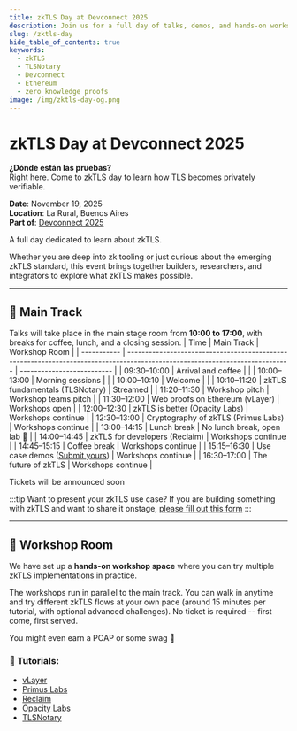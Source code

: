 ```yaml
---
title: zkTLS Day at Devconnect 2025
description: Join us for a full day of talks, demos, and hands-on workshops on zero knowledge TLS
slug: /zktls-day
hide_table_of_contents: true
keywords:
  - zkTLS
  - TLSNotary
  - Devconnect
  - Ethereum
  - zero knowledge proofs
image: /img/zktls-day-og.png
---
```


# zkTLS Day at Devconnect 2025

**¿Dónde están las pruebas?**  
Right here. Come to zkTLS day to learn how TLS becomes privately verifiable.

**Date**: November 19, 2025  
**Location**: La Rural, Buenos Aires  
**Part of**: [Devconnect 2025](https://devconnect.org/calendar)

A full day dedicated to learn about zkTLS.

Whether you are deep into zk tooling or just curious about the emerging zkTLS standard, this event brings together builders, researchers, and integrators to explore what zkTLS makes possible.

---

## 🧠 Main Track

Talks will take place in the main stage room from **10:00 to 17:00**, with breaks for coffee, lunch, and a closing session.
| Time        | Main Track                                                                                                                   | Workshop Room              |
| ----------- | ---------------------------------------------------------------------------------------------------------------------------- | -------------------------- |
| 09:30–10:00 | Arrival and coffee                                                                                                           |                            |
| 10:00–13:00 | Morning sessions                                                                                                             |                            |
| 10:00–10:10 | Welcome                                                                                                                      |                            |
| 10:10–11:20 | zkTLS fundamentals (TLSNotary)                                                                                               | Streamed                   |
| 11:20–11:30 | Workshop pitch                                                                                                               | Workshop teams pitch       |
| 11:30–12:00 | Web proofs on Ethereum (vLayer)                                                                                              | Workshops open             |
| 12:00–12:30 | zkTLS is better (Opacity Labs)                                                                                               | Workshops continue         |
| 12:30–13:00 | Cryptography of zkTLS (Primus Labs)                                                                                          | Workshops continue         |
| 13:00–14:15 | Lunch break                                                                                                                  | No lunch break, open lab 🙂 |
| 14:00–14:45 | zkTLS for developers (Reclaim)                                                                                               | Workshops continue         |
| 14:45–15:15 | Coffee break                                                                                                                 | Workshops continue         |
| 15:15–16:30 | Use case demos ([Submit yours](https://docs.google.com/forms/d/1YLxTIoxaB0zLuyg8c5qjTUm99KJnvuJZ7M1Ffz_m_YA/edit#responses)) | Workshops continue         |
| 16:30–17:00 | The future of zkTLS                                                                                                          | Workshops continue         |

Tickets will be announced soon

:::tip Want to present your zkTLS use case?
If you are building something with zkTLS and want to share it onstage, [please fill out this form](https://docs.google.com/forms/d/e/1FAIpQLScVFXK1WhPbPA9ZDnjH-ZfORch0lzk0sqz9UjjwHn2kn8KylA/viewform)
:::

---

## 🧪 Workshop Room

We have set up a **hands-on workshop space** where you can try multiple zkTLS implementations in practice.

The workshops run in parallel to the main track. You can walk in anytime and try different zkTLS flows at your own pace (around 15 minutes per tutorial, with optional advanced challenges). No ticket is required -- first come, first served.

You might even earn a POAP or some swag 🙂

### 🧰 Tutorials:
- [vLayer](https://www.vlayer.xyz/)
- [Primus Labs](https://primuslabs.xyz/)
- [Reclaim](https://reclaimprotocol.org/)
- [Opacity Labs](https://www.opacity.network/)
- [TLSNotary](/)
